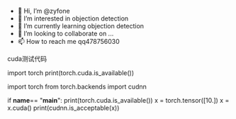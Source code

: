- 👋 Hi, I’m @zyfone
- 👀 I’m interested in objection detection
- 🌱 I’m currently learning objection detection
- 💞️ I’m looking to collaborate on ...
- 📫 How to reach me qq478756030

cuda测试代码

import torch
print(torch.cuda.is_available())

import torch
from torch.backends import cudnn

if __name__== "__main__":
     print(torch.cuda.is_available())
     x =  torch.tensor([10.])
     x = x.cuda()
     print(cudnn.is_acceptable(x)) 
<!---
zyfone/zyfone is a ✨ special ✨ repository because its `README.md` (this file) appears on your GitHub profile.
You can click the Preview link to take a look at your changes.
--->
